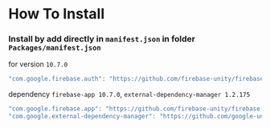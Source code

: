 # How To Install

### Install by add directly in `manifest.json` in folder `Packages/manifest.json`


for version `10.7.0`
```csharp
"com.google.firebase.auth": "https://github.com/firebase-unity/firebase-auth.git#10.7.0",
```


dependency `firebase-app 10.7.0`, `external-dependency-manager 1.2.175`
```csharp
"com.google.firebase.app": "https://github.com/firebase-unity/firebase-app.git#10.7.0",
"com.google.external-dependency-manager": "https://github.com/google-unity/external-dependency-manager.git#1.2.175",
```
